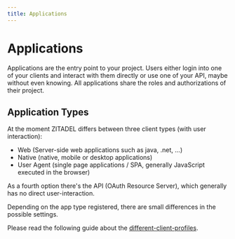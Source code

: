```yaml
---
title: Applications
---
```



# Applications

Applications are the entry point to your project. Users either login into one of your clients and interact with them directly or use one of your API, maybe without even knowing. All applications share the roles and authorizations of their project.

## Application Types 

At the moment ZITADEL differs between three client types (with user interaction):
- Web (Server-side web applications such as java, .net, ...)
- Native (native, mobile or desktop applications)
- User Agent (single page applications / SPA, generally JavaScript executed in the browser)

As a fourth option there's the API (OAuth Resource Server), which generally has no direct user-interaction.

Depending on the app type registered, there are small differences in the possible settings.

Please read the following guide about the [different-client-profiles](../../../guides/authorization/oauth-recommended-flows#different-client-profiles).
